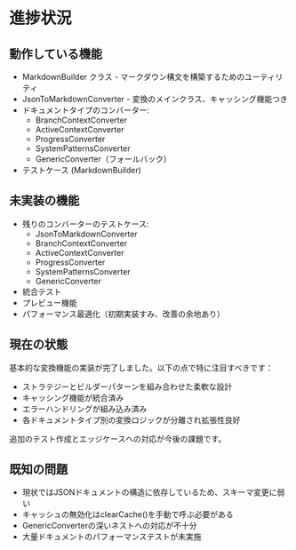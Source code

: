 # 進捗状況

## 動作している機能

- MarkdownBuilder クラス - マークダウン構文を構築するためのユーティリティ
- JsonToMarkdownConverter - 変換のメインクラス、キャッシング機能つき
- ドキュメントタイプのコンバーター:
  - BranchContextConverter
  - ActiveContextConverter
  - ProgressConverter
  - SystemPatternsConverter
  - GenericConverter（フォールバック）
- テストケース (MarkdownBuilder)

## 未実装の機能

- 残りのコンバーターのテストケース:
  - JsonToMarkdownConverter
  - BranchContextConverter
  - ActiveContextConverter
  - ProgressConverter
  - SystemPatternsConverter
  - GenericConverter
- 統合テスト
- プレビュー機能
- パフォーマンス最適化（初期実装すみ、改善の余地あり）

## 現在の状態

基本的な変換機能の実装が完了しました。以下の点で特に注目すべきです：
- ストラテジーとビルダーパターンを組み合わせた柔軟な設計
- キャッシング機能が統合済み
- エラーハンドリングが組み込み済み
- 各ドキュメントタイプ別の変換ロジックが分離され拡張性良好

追加のテスト作成とエッジケースへの対応が今後の課題です。

## 既知の問題

- 現状ではJSONドキュメントの構造に依存しているため、スキーマ変更に弱い
- キャッシュの無効化はclearCache()を手動で呼ぶ必要がある
- GenericConverterの深いネストへの対応が不十分
- 大量ドキュメントのパフォーマンステストが未実施